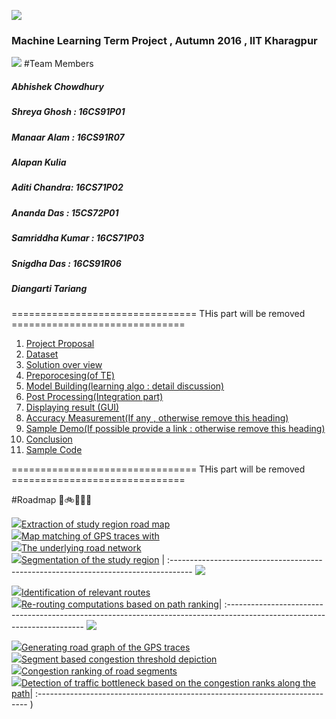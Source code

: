 ![](https://github.com/cs60050/MacTrackz/blob/master/Picture/logo.jpg)

### Machine Learning Term Project , Autumn 2016 , IIT Kharagpur

![](https://github.com/cs60050/MacTrackz/blob/master/Picture/rush_hour_traffic_cartoon_corr.jpg)
#Team Members 
##### Abhishek Chowdhury <br />
##### Shreya Ghosh : 16CS91P01  <br />
#####  Manaar Alam : 16CS91R07 <br />
#####  Alapan Kulia <br />
#####  Aditi Chandra: 16CS71P02 <br />
#####  Ananda Das : 15CS72P01 <br />
#####  Samriddha Kumar : 16CS71P03 <br />
#####  Snigdha Das : 16CS91R06 <br />
#####  Diangarti Tariang <br />


================================ THis part will be removed  ============================== 

1. [ Project Proposal ](https://github.com/cs60050/MacTrackz/blob/master/Docs/Project_Proposal.md) 
2. [Dataset](https://github.com/cs60050/MacTrackz/tree/master/Sample-Data) 
3. [Solution over view]()
4. [Preporocesing(of TE)]()
5. [Model Building(learning algo : detail discussion)]()
6. [Post Processing(Integration part)]()
7. [Displaying result (GUI)]()
8. [Accuracy Measurement(If any , otherwise remove this heading)]()
9. [Sample Demo(If possible provide a link : otherwise remove this heading)]()
10. [Conclusion]()              
11. [Sample Code]()


================================ THis part will be removed  ==============================

#Roadmap :vertical_traffic_light::bike::minibus::truck::tractor:

![](https://github.com/cs60050/MacTrackz/blob/master/Picture/click.jpg)[Extraction of study region road map]() <br />![](https://github.com/cs60050/MacTrackz/blob/master/Picture/click.jpg)[Map matching of GPS traces with](https://github.com/cs60050/MacTrackz/blob/master/Docs/map_matching.md)<br />![](https://github.com/cs60050/MacTrackz/blob/master/Picture/click.jpg)[The underlying road network]()<br />![](https://github.com/cs60050/MacTrackz/blob/master/Picture/click.jpg)[Segmentation of the study region]() |
:----------------------------------------------------------------------------------- 
![](https://github.com/cs60050/MacTrackz/blob/master/Picture/arrow.png)

![](https://github.com/cs60050/MacTrackz/blob/master/Picture/click.jpg)[Identification of relevant routes]()<br />![](https://github.com/cs60050/MacTrackz/blob/master/Picture/click.jpg)[Re-routing computations based on path ranking]()|
:------------------------------------------------------------------------------------------------------------------------
![](https://github.com/cs60050/MacTrackz/blob/master/Picture/arrow.png)

![](https://github.com/cs60050/MacTrackz/blob/master/Picture/click.jpg)[Generating road graph of the GPS traces]()<br />![](https://github.com/cs60050/MacTrackz/blob/master/Picture/click.jpg)[Segment based congestion threshold depiction]()<br />![](https://github.com/cs60050/MacTrackz/blob/master/Picture/click.jpg)[Congestion ranking of road segments]()<br />![](https://github.com/cs60050/MacTrackz/blob/master/Picture/click.jpg)[Detection of traffic bottleneck based on the congestion ranks along the path]()|
:---------------------------------------------------------------------------
)


